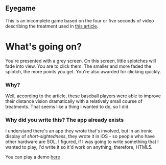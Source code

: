 Eyegame
-------

This is an incomplete game based on the four or five seconds of video describing the treatment used in [this article](http://www.sciencedaily.com/releases/2014/02/140217121656.htm).

What's going on?
================

You're presented with a grey screen.  On this screen, little splotches will fade into view.  You are to click them.  The smaller and more faded the splotch, the more points you get.  You're also awarded for clicking quickly.

### Why?

Well, according to the article, these baseball players were able to improve their distance vision dramatically with a relatively small course of treatments.  That seems like a thing I wanted to do, so I did.

### Why did you write this?  The app already exists

I understand there's an app they wrote that's involved, but in an ironic display of _short-sightedness_, they wrote it in iOS - so people who have other hardware are SOL.  I figured, if I was going to write something that I wanted to play, I'd write it so it'd work on anything, therefore, HTML5.

You can play a demo [here](http://fordi.github.io/eyegame/eyes)
